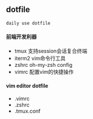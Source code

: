 ## dotfile

```
daily use dotfile
```
#### 前端开发利器
- tmux 支持session会话复合终端
- iterm2 vim命令行工具
- zshrc oh-my-zsh config 
- vimrc 配置vim的快捷操作

#### vim editor dotfile
- .vimrc
- .zshrc
- .tmux.conf


